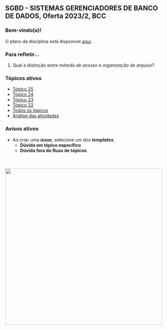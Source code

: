 ## SGBD - SISTEMAS GERENCIADORES DE BANCO DE DADOS, Oferta 2023/2, BCC

### Bem-vindo(a)!

O plano da disciplina está disponível [aqui](./media/sgbd-2023-2-bcc-plano.pdf).<br>

### Para refletir...

1. Qual a distinção entre _método de acesso_ e _organização de arquivo_?

### Tópicos ativos

- [Tópico 25](./topico/topico-25.md)
- [Tópico 24](./topico/topico-24.md)
- [Tópico 23](./topico/topico-23.md)
- [Tópico 22](./topico/topico-22.md)
- [Todos os tópicos](topico/topico-index.md)
- [Análise das atividades](./topico/tresultado.md)

### Avisos ativos

- Ao criar uma _**issue**_, selecione um dos _**templates**_:
  - **Dúvida em tópico específico**
  - **Dúvida fora do fluxo de tópicos**

<br>
<br>
<img src="./media/tobias-fischer-PkbZahEG2Ng-unsplash.jpg" width="500">
